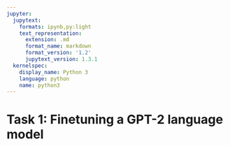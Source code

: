 ```yaml
---
jupyter:
  jupytext:
    formats: ipynb,py:light
    text_representation:
      extension: .md
      format_name: markdown
      format_version: '1.2'
      jupytext_version: 1.3.1
  kernelspec:
    display_name: Python 3
    language: python
    name: python3
---
```


# Task 1: Finetuning a GPT-2 language model
